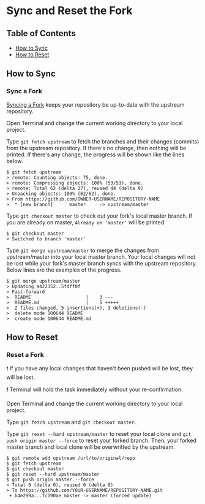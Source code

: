 # Sync and Reset the Fork

## Table of Contents
- [How to Sync](#how-to-sync)
- [How to Reset](#how-to-reset)

## How to Sync

### Sync a Fork

[Syncing a Fork](https://docs.github.com/en/github/collaborating-with-issues-and-pull-requests/syncing-a-fork) keeps your repository be up-to-date with the upstream repository.

Open Terminal and change the current working directory to your local project.

Type `git fetch upstream` to fetch the branches and their changes (commits) from the upstream repository. If there's no change, then nothing will be printed. If there's any change, the progress will be shown like the lines below.

```
$ git fetch upstream
> remote: Counting objects: 75, done.
> remote: Compressing objects: 100% (53/53), done.
> remote: Total 62 (delta 27), reused 44 (delta 9)
> Unpacking objects: 100% (62/62), done.
> From https://github.com/OWNER-USERNAME/REPOSITORY-NAME
>  * [new branch]      master     -> upstream/master
```

Type `git checkout master` to check out your fork's local master branch. If you are already on master, `Already on 'master'` will be printed.

```
$ git checkout master
> Switched to branch 'master'
```

Type `git merge upstream/master` to merge the changes from upstream/master into your local master branch. Your local changes will not be lost while your fork's master branch syncs with the upstream repository. Below lines are the examples of the progress.

```
$ git merge upstream/master
> Updating a422352..5fdff0f
> Fast-forward
>  README                    |    3 ---
>  README.md                 |    5 +++++
>  2 files changed, 5 insertions(+), 3 deletions(-)
>  delete mode 100644 README
>  create mode 100644 README.md
```

## How to Reset

### Reset a Fork

:exclamation: If you have any local changes that haven't been pushed will be lost, they will be lost.

:exclamation: Terminal will hold the task immediately without your re-confirmation.

Open Terminal and change the current working directory to your local project.

Type `git fetch upstream` and `git checkout master`. 

Type `git reset --hard upstream/master` to reset your local clone and `git push origin master --force` to reset your forked branch. Then, your forked master branch and local clone will be overwritted by the upstream.

```
$ git remote add upstream /url/to/original/repo
$ git fetch upstream
$ git checkout master
$ git reset --hard upstream/master  
$ git push origin master --force 
> Total 0 (delta 0), reused 0 (delta 0)
> To https://github.com/YOUR-USERNAME/REPOSITORY-NAME.git
 + b4e299a...fc190ae master -> master (forced update)
```
